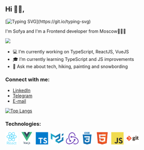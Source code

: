 ## Hi ✌🏽,

[![Typing SVG](https://readme-typing-svg.herokuapp.com?size=24&width=600&lines=Welcome+To+Gulkovva19's+Github+Profile..)](https://git.io/typing-svg)

I'm Sofya and I'm a Frontend developer from Moscow👩🏽‍💻

<div id="header" align="start">
  <img src="https://media4.giphy.com/media/3oKIPnAiaMCws8nOsE/giphy.gif?cid=ecf05e47l27vsn7hyv16z9vnjkb2zewqdvydl96vv5becv46&rid=giphy.gif&ct=g" width="200"/>
</div>

- 💻 I’m currently working on TypeScript, ReactJS, VueJS
- 🎓 I’m currently learning TypeScript and JS improvements
- 💬 Ask me about tech, hiking, painting and snowbording

### Connect with me:
- <a href="https://www.linkedin.com/in/sofya-gulkova-1ba9b2245/" target="blank">LinkedIn</a>
- <a href="https://t.me/gulkovva19" target="blank">Telegram</a>
- <a href="gulkova.sofya@yandex.ru" target="blank">E-mail</a>

[![Top Langs](https://github-readme-stats.vercel.app/api/top-langs/?username=anuraghazra&layout=compact)](https://github.com/anuraghazra/github-readme-stats)


### Technologies:
<div>
  <img src="https://github.com/devicons/devicon/blob/master/icons/react/react-original-wordmark.svg" title="React" alt="React" width="40" height="40"/>&nbsp;
  <img src="https://github.com/devicons/devicon/blob/master/icons/vuejs/vuejs-original-wordmark.svg" title="Vuejs" alt="React" width="40" height="40"/>&nbsp;
  <img src="https://github.com/devicons/devicon/blob/master/icons/typescript/typescript-original.svg" title="TypeScript" alt="React" width="40" height="40"/>&nbsp;
  <img src="https://github.com/devicons/devicon/blob/master/icons/materialui/materialui-original.svg" title="Material UI" alt="Material UI" width="40" height="40"/>&nbsp;
  <img src="https://github.com/devicons/devicon/blob/master/icons/redux/redux-original.svg" title="Redux" alt="Redux " width="40" height="40"/>&nbsp;
  <img src="https://github.com/devicons/devicon/blob/master/icons/css3/css3-plain-wordmark.svg"  title="CSS3" alt="CSS" width="40" height="40"/>&nbsp;
  <img src="https://github.com/devicons/devicon/blob/master/icons/html5/html5-original.svg" title="HTML5" alt="HTML" width="40" height="40"/>&nbsp;
  <img src="https://github.com/devicons/devicon/blob/master/icons/javascript/javascript-original.svg" title="JavaScript" alt="JavaScript" width="40" height="40"/>&nbsp;
  <img src="https://github.com/devicons/devicon/blob/master/icons/git/git-original-wordmark.svg" title="Git" **alt="Git" width="40" height="40"/>
</div>
